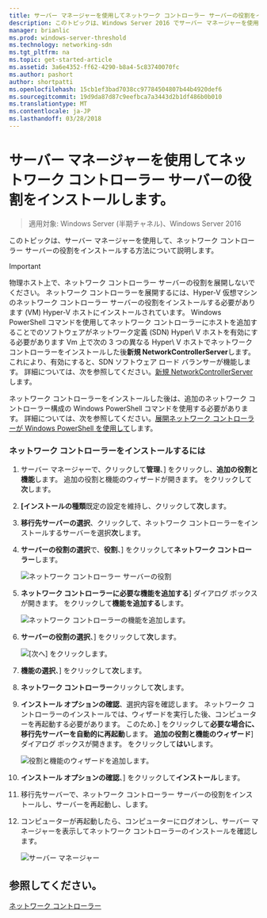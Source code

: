 ```yaml
---
title: サーバー マネージャーを使用してネットワーク コントローラー サーバーの役割をインストールします。
description: このトピックは、Windows Server 2016 でサーバー マネージャーを使用して、ネットワーク コントローラー サーバーの役割をインストールする方法について説明します。
manager: brianlic
ms.prod: windows-server-threshold
ms.technology: networking-sdn
ms.tgt_pltfrm: na
ms.topic: get-started-article
ms.assetid: 3a6e4352-ff62-4290-b8a4-5c83740070fc
ms.author: pashort
author: shortpatti
ms.openlocfilehash: 15cb1ef3bad7038cc97784504807b44b4920def6
ms.sourcegitcommit: 19d9da87d87c9eefbca7a3443d2b1df486b0b010
ms.translationtype: MT
ms.contentlocale: ja-JP
ms.lasthandoff: 03/28/2018
---
```

# <a name="install-the-network-controller-server-role-using-server-manager"></a>サーバー マネージャーを使用してネットワーク コントローラー サーバーの役割をインストールします。

>適用対象: Windows Server (半期チャネル)、Windows Server 2016

このトピックは、サーバー マネージャーを使用して、ネットワーク コントローラー サーバーの役割をインストールする方法について説明します。

>[!IMPORTANT]
>物理ホスト上で、ネットワーク コントローラー サーバーの役割を展開しないでください。 ネットワーク コントローラーを展開するには、Hyper-V 仮想マシンのネットワーク コントローラー サーバーの役割をインストールする必要があります \(VM\) Hyper-V ホストにインストールされています。 Windows PowerShell コマンドを使用してネットワーク コントローラーにホストを追加することでのソフトウェアがネットワーク定義 \(SDN\) Hyper\ V ホストを有効にする必要があります Vm 上で次の 3 つの異なる Hyper\ V ホストでネットワーク コントローラーをインストールした後**新規 NetworkControllerServer**します。 これにより、有効にすると、SDN ソフトウェア ロード バランサーが機能します。 詳細については、次を参照してください。[新規 NetworkControllerServer](https://technet.microsoft.com/itpro/powershell/windows/network-controller/new-networkcontrollerserver)します。
  
ネットワーク コントローラーをインストールした後は、追加のネットワーク コントローラー構成の Windows PowerShell コマンドを使用する必要があります。 詳細については、次を参照してください。[展開ネットワーク コントローラーが Windows PowerShell を使用して](../../deploy/Deploy-Network-Controller-using-Windows-PowerShell.md)します。  
  
### <a name="to-install-network-controller"></a>ネットワーク コントローラーをインストールするには  
  
1.  サーバー マネージャーで、クリックして**管理**、] をクリックし、**追加の役割と機能**します。 追加の役割と機能のウィザードが開きます。 をクリックして**次**します。  
  
2.  **[インストールの種類**既定の設定を維持し、クリックして**次**します。  
  
3.  **移行先サーバーの選択**、クリックして、ネットワーク コントローラーをインストールするサーバーを選択**次**します。  
  
4.  **サーバーの役割の選択**で、**役割**、] をクリックして**ネットワーク コントローラー**します。  
  
    ![ネットワーク コントローラー サーバーの役割](../../../media/Install-the-Network-Controller-server-role-using-Server-Manager/netc_install_07.jpg)  
  
5.  **ネットワーク コントローラーに必要な機能を追加する**] ダイアログ ボックスが開きます。 をクリックして**機能を追加する**します。  
  
    ![ネットワーク コントローラーの機能を追加します。](../../../media/Install-the-Network-Controller-server-role-using-Server-Manager/netc_install_06.jpg)  
  
6.  **サーバーの役割の選択**、] をクリックして**次**します。  
  
    ![[次へ] をクリックします。](../../../media/Install-the-Network-Controller-server-role-using-Server-Manager/netc_install_07.jpg)  
  
7.  **機能の選択**、] をクリックして**次**します。  
  
8.  **ネットワーク コントローラー**クリックして**次**します。  
  
9. **インストール オプションの確認**、選択内容を確認します。 ネットワーク コントローラーのインストールでは、ウィザードを実行した後、コンピューターを再起動する必要があります。 このため、] をクリックして**必要な場合に、移行先サーバーを自動的に再起動**します。 **追加の役割と機能のウィザード**] ダイアログ ボックスが開きます。 をクリックして**はい**します。  
  
    ![役割と機能のウィザードを追加します。](../../../media/Install-the-Network-Controller-server-role-using-Server-Manager/netc_install_11.jpg)  
  
10. **インストール オプションの確認**、] をクリックして**インストール**します。  
  
11. 移行先サーバーで、ネットワーク コントローラー サーバーの役割をインストールし、サーバーを再起動し、します。  
  
12. コンピューターが再起動したら、コンピューターにログオンし、サーバー マネージャーを表示してネットワーク コントローラーのインストールを確認します。  
  
    ![サーバー マネージャー](../../../media/Install-the-Network-Controller-server-role-using-Server-Manager/nc_013.jpg)  
  
## <a name="see-also"></a>参照してください。  
[ネットワーク コントローラー](Network-Controller.md)  
  



